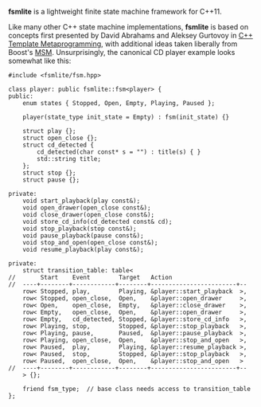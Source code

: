 **fsmlite** is a lightweight finite state machine framework for C++11.

Like many other C++ state machine implementations, **fsmlite** is based
on concepts first presented by David Abrahams and Aleksey Gurtovoy in
[C++ Template Metaprogramming][1], with additional ideas taken liberally
from Boost's [MSM][2].  Unsurprisingly, the canonical CD player example
looks somewhat like this:

```
#include <fsmlite/fsm.hpp>

class player: public fsmlite::fsm<player> {
public:
    enum states { Stopped, Open, Empty, Playing, Paused };

    player(state_type init_state = Empty) : fsm(init_state) {}

    struct play {};
    struct open_close {};
    struct cd_detected {
        cd_detected(char const* s = "") : title(s) { }
        std::string title;
    };
    struct stop {};
    struct pause {};

private:
    void start_playback(play const&);
    void open_drawer(open_close const&);
    void close_drawer(open_close const&);
    void store_cd_info(cd_detected const& cd);
    void stop_playback(stop const&);
    void pause_playback(pause const&);
    void stop_and_open(open_close const&);
    void resume_playback(play const&);

private:
    struct transition_table: table<
//       Start    Event        Target   Action
//  ----+--------+------------+--------+------------------------+--
    row< Stopped, play,        Playing, &player::start_playback  >,
    row< Stopped, open_close,  Open,    &player::open_drawer     >,
    row< Open,    open_close,  Empty,   &player::close_drawer    >,
    row< Empty,   open_close,  Open,    &player::open_drawer     >,
    row< Empty,   cd_detected, Stopped, &player::store_cd_info   >,
    row< Playing, stop,        Stopped, &player::stop_playback   >,
    row< Playing, pause,       Paused,  &player::pause_playback  >,
    row< Playing, open_close,  Open,    &player::stop_and_open   >,
    row< Paused,  play,        Playing, &player::resume_playback >,
    row< Paused,  stop,        Stopped, &player::stop_playback   >,
    row< Paused,  open_close,  Open,    &player::stop_and_open   >
//  ----+--------+------------+--------+------------------------+--
    > {};

    friend fsm_type;  // base class needs access to transition_table
};
```

[1]: http://www.informit.com/store/c-plus-plus-template-metaprogramming-concepts-tools-9780321227256
[2]: http://www.boost.org/doc/libs/1_59_0/libs/msm/doc/HTML/index.html
